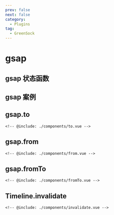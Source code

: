 ```yaml
---
prev: false
next: false
category:
  - Plugins
tag:
  - GreenSock
---
```


# gsap

## gsap 状态函数

## gsap 案例

<ClientOnly>
  <gsap></gsap>
</ClientOnly>

## gsap.to

```vue:no-line-numbers
<!-- @include: ./components/to.vue -->
```

## gsap.from

```vue:no-line-numbers
<!-- @include: ./components/from.vue -->
```

## gsap.fromTo

```vue:no-line-numbers
<!-- @include: ./components/fromTo.vue -->
```

## Timeline.invalidate

```vue:no-line-numbers
<!-- @include: ./components/invalidate.vue -->
```
